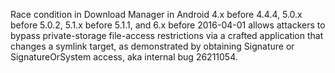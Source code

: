 Race condition in Download Manager in Android 4.x before 4.4.4, 5.0.x before 5.0.2, 5.1.x before 5.1.1, and 6.x before 2016-04-01 allows attackers to bypass private-storage file-access restrictions via a crafted application that changes a symlink target, as demonstrated by obtaining Signature or SignatureOrSystem access, aka internal bug 26211054.